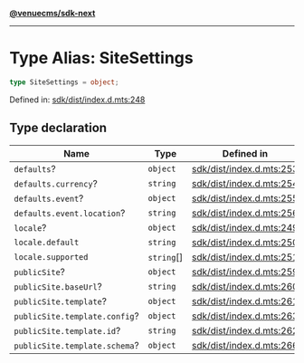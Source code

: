 [**@venuecms/sdk-next**](../Index.md)

***

# Type Alias: SiteSettings

```ts
type SiteSettings = object;
```

Defined in: [sdk/dist/index.d.mts:248](https://github.com/venuecms/sdk/blob/9df621babf2d64de41bd45733e16986e94017e8a/packages/sdk/dist/index.d.mts#L248)

## Type declaration

| Name | Type | Defined in |
| ------ | ------ | ------ |
| <a id="defaults"></a> `defaults`? | `object` | [sdk/dist/index.d.mts:253](https://github.com/venuecms/sdk/blob/9df621babf2d64de41bd45733e16986e94017e8a/packages/sdk/dist/index.d.mts#L253) |
| `defaults.currency`? | `string` | [sdk/dist/index.d.mts:254](https://github.com/venuecms/sdk/blob/9df621babf2d64de41bd45733e16986e94017e8a/packages/sdk/dist/index.d.mts#L254) |
| `defaults.event`? | `object` | [sdk/dist/index.d.mts:255](https://github.com/venuecms/sdk/blob/9df621babf2d64de41bd45733e16986e94017e8a/packages/sdk/dist/index.d.mts#L255) |
| `defaults.event.location`? | `string` | [sdk/dist/index.d.mts:256](https://github.com/venuecms/sdk/blob/9df621babf2d64de41bd45733e16986e94017e8a/packages/sdk/dist/index.d.mts#L256) |
| <a id="locale"></a> `locale`? | `object` | [sdk/dist/index.d.mts:249](https://github.com/venuecms/sdk/blob/9df621babf2d64de41bd45733e16986e94017e8a/packages/sdk/dist/index.d.mts#L249) |
| `locale.default` | `string` | [sdk/dist/index.d.mts:250](https://github.com/venuecms/sdk/blob/9df621babf2d64de41bd45733e16986e94017e8a/packages/sdk/dist/index.d.mts#L250) |
| `locale.supported` | `string`[] | [sdk/dist/index.d.mts:251](https://github.com/venuecms/sdk/blob/9df621babf2d64de41bd45733e16986e94017e8a/packages/sdk/dist/index.d.mts#L251) |
| <a id="publicsite"></a> `publicSite`? | `object` | [sdk/dist/index.d.mts:259](https://github.com/venuecms/sdk/blob/9df621babf2d64de41bd45733e16986e94017e8a/packages/sdk/dist/index.d.mts#L259) |
| `publicSite.baseUrl`? | `string` | [sdk/dist/index.d.mts:260](https://github.com/venuecms/sdk/blob/9df621babf2d64de41bd45733e16986e94017e8a/packages/sdk/dist/index.d.mts#L260) |
| `publicSite.template`? | `object` | [sdk/dist/index.d.mts:261](https://github.com/venuecms/sdk/blob/9df621babf2d64de41bd45733e16986e94017e8a/packages/sdk/dist/index.d.mts#L261) |
| `publicSite.template.config`? | `object` | [sdk/dist/index.d.mts:263](https://github.com/venuecms/sdk/blob/9df621babf2d64de41bd45733e16986e94017e8a/packages/sdk/dist/index.d.mts#L263) |
| `publicSite.template.id`? | `string` | [sdk/dist/index.d.mts:262](https://github.com/venuecms/sdk/blob/9df621babf2d64de41bd45733e16986e94017e8a/packages/sdk/dist/index.d.mts#L262) |
| `publicSite.template.schema`? | `object` | [sdk/dist/index.d.mts:266](https://github.com/venuecms/sdk/blob/9df621babf2d64de41bd45733e16986e94017e8a/packages/sdk/dist/index.d.mts#L266) |
